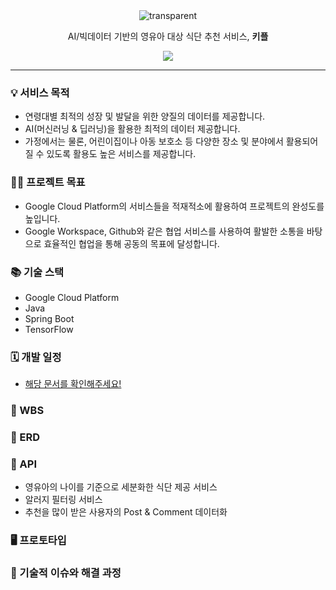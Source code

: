 <div align="center">
  <img src="https://capsule-render.vercel.app/api?type=transparent&fontColor=9370DB&text=kipl👶🏻%20&height=150&fontSize=45" alt="transparent" />
</div>

<p align="center">AI/빅데이터 기반의 영유아 대상 식단 추천 서비스, <strong>키플</strong></p>
<p align="center"><a href="https://github.com/Latencygg/kipl"><img src="https://hits.seeyoufarm.com/api/count/incr/badge.svg?url=https%3A%2F%2Fgithub.com%2FLatencygg%2Fkipl&count_bg=%23000000&title_bg=%23000000&icon=github.svg&icon_color=%23E7E7E7&title=Github&edge_flat=false"/></a></p>

***

### 💡 서비스 목적
  - 연령대별 최적의 성장 및 발달을 위한 양질의 데이터를 제공합니다.
  - AI(머신러닝 & 딥러닝)을 활용한 최적의 데이터 제공합니다.
  - 가정에서는 물론, 어린이집이나 아동 보호소 등 다양한 장소 및 분야에서 활용되어질 수 있도록 활용도 높은 서비스를 제공합니다.

### 🏃🏻 프로젝트 목표
  - Google Cloud Platform의 서비스들을 적재적소에 활용하여 프로젝트의 완성도를 높입니다.
  - Google Workspace, Github와 같은 협업 서비스를 사용하여 활발한 소통을 바탕으로 효율적인 협업을 통해 공동의 목표에 달성합니다.

### 📚 기술 스택
  - Google Cloud Platform
  - Java
  - Spring Boot
  - TensorFlow

### 🗓️ 개발 일정
  - [해당 문서를 확인해주세요!](https://docs.google.com/spreadsheets/d/1K13jrMJEbruGH6SgpTZyGPpVdJmgOs0t4wgxs4v66hs/edit?usp=sharing)

### 📌 WBS

### 📑 ERD

### 🔗 API
  - 영유아의 나이를 기준으로 세분화한 식단 제공 서비스
  - 알러지 필터링 서비스
  - 추천을 많이 받은 사용자의 Post & Comment 데이터화

### 🖥️ 프로토타입

### 🔑 기술적 이슈와 해결 과정
